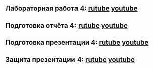 ## Лабораторная работа 4: [rutube](https://rutube.ru/video/da8b45e05ed80daf6f7c614a3cd3656e/) [youtube](https://youtu.be/jlO6pSWZqXA)
## Подготовка отчёта 4:  [rutube](https://rutube.ru/video/da8b45e05ed80daf6f7c614a3cd3656e/) [youtube](https://youtu.be/jlO6pSWZqXA)
## Подготовка презентации 4:  [rutube](https://rutube.ru/video/da8b45e05ed80daf6f7c614a3cd3656e/) [youtube](https://youtu.be/jlO6pSWZqXA)
## Защита презентации 4:  [rutube](https://rutube.ru/video/da8b45e05ed80daf6f7c614a3cd3656e/) [youtube](https://youtu.be/jlO6pSWZqXA)

